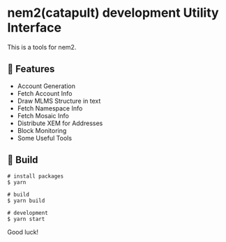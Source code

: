 # nem2(catapult) development Utility Interface

This is a tools for nem2.

## 🔧 Features

* Account Generation
* Fetch Account Info
* Draw MLMS Structure in text
* Fetch Namespace Info
* Fetch Mosaic Info
* Distribute XEM for Addresses
* Block Monitoring
* Some Useful Tools

## 🔨 Build

```
# install packages
$ yarn

# build
$ yarn build

# development
$ yarn start
```

Good luck!
